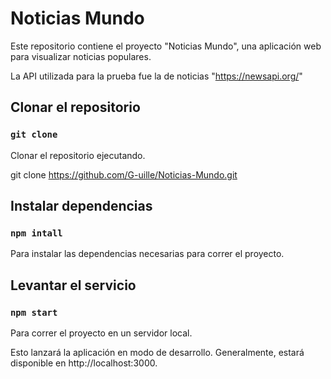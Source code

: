 # Noticias Mundo
Este repositorio contiene el proyecto "Noticias Mundo", una aplicación web para visualizar noticias populares.

La API utilizada para la prueba fue la de noticias "https://newsapi.org/"

## Clonar el repositorio

###  `git clone`

Clonar el repositorio ejecutando.

git clone https://github.com/G-uille/Noticias-Mundo.git


## Instalar dependencias

### `npm intall`

Para instalar las dependencias necesarias para correr el proyecto.

## Levantar el servicio

### `npm start`

Para correr el proyecto en un servidor local.


Esto lanzará la aplicación en modo de desarrollo. Generalmente, estará disponible en http://localhost:3000.